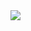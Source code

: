 <img src="https://capsule-render.vercel.app/api?type=waving&color=gradient&height=200&section=header&text=Hi!%20i'm%20Yunchan&fontSize=90" />
